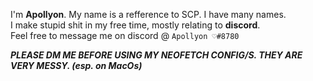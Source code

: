 I'm **Apollyon**. My name is a refference to SCP. I have many names.<br>
I make stupid shit in my free time, mostly relating to **discord**.<br>
Feel free to message me on discord @ `Apollyon ♡#8780`

***PLEASE DM ME BEFORE USING MY NEOFETCH CONFIG/S. THEY ARE VERY MESSY. (esp. on MacOs)***
